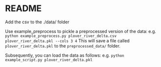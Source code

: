 # README

Add the csv to the ./data/ folder

Use example_preprocess to pickle a preprocessed version of the data:
e.g. `python example_preprocess.py plover_river_delta.csv plover_river_delta.pkl --cols 3 4`
This will save a file called `plover_river_delta.pkl` to the `preprocessed_data/` folder.

Subsequently, you can load the data as follows:
e.g. `python example_script.py plover_river_delta.pkl`
